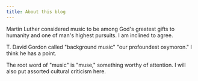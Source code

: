 ```yaml
---
title: About this blog
---
```


Martin Luther considered music to be among God's greatest gifts to humanity and one of man's highest pursuits. I am inclined to agree.

T. David Gordon called "background music" "our profoundest oxymoron." I think he has a point.

The root word of "music" is "muse," something worthy of attention. I will also put assorted cultural criticism here.
